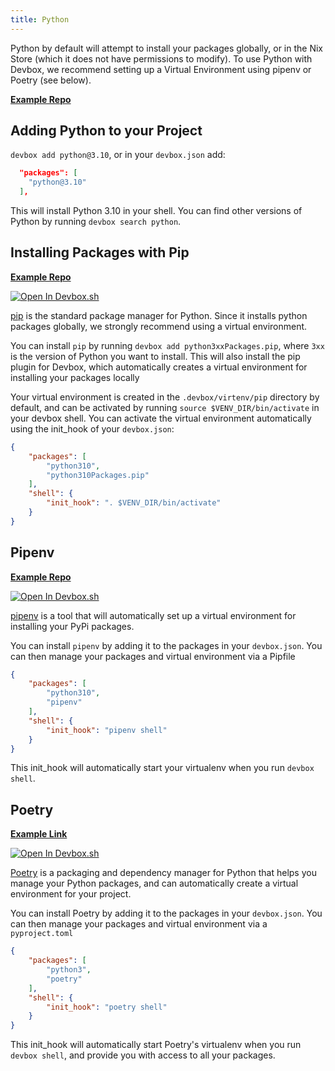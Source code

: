 ```yaml
---
title: Python
---
```


Python by default will attempt to install your packages globally, or in the Nix Store (which it does not have permissions to modify). To use Python with Devbox, we recommend setting up a Virtual Environment using pipenv or Poetry (see below).

[**Example Repo**](https://github.com/jetpack-io/devbox/tree/main/examples/development/python)

## Adding Python to your Project

`devbox add python@3.10`, or in your `devbox.json` add:


```json
  "packages": [
    "python@3.10"
  ],
```

This will install Python 3.10 in your shell. You can find other versions of Python by running `devbox search python`.

## Installing Packages with Pip

[**Example Repo**](https://github.com/jetpack-io/devbox/tree/main/examples/development/python/pip)

[![Open In Devbox.sh](https://jetpack.io/img/devbox/open-in-devbox.svg)](https://devbox.sh/open/templates/python-pip)

[pip](https://pip.pypa.io/en/stable/) is the standard package manager for Python. Since it installs python packages globally, we strongly recommend using a virtual environment.

You can install `pip` by running `devbox add python3xxPackages.pip`, where `3xx` is the version of Python you want to install. This will also install the pip plugin for Devbox, which automatically creates a virtual environment for installing your packages locally

Your virtual environment is created in the `.devbox/virtenv/pip` directory by default, and can be activated by running `source $VENV_DIR/bin/activate` in your devbox shell. You can activate the virtual environment automatically using the init_hook of your `devbox.json`:

```json
{
    "packages": [
        "python310",
        "python310Packages.pip"
    ],
    "shell": {
        "init_hook": ". $VENV_DIR/bin/activate"
    }
}
```

## Pipenv

[**Example Repo**](https://github.com/jetpack-io/devbox/tree/main/examples/development/python/pipenv)

[![Open In Devbox.sh](https://jetpack.io/img/devbox/open-in-devbox.svg)](https://devbox.sh/open/templates/python-pipenv)

[pipenv](https://pipenv.pypa.io/en/latest/) is a tool that will automatically set up a virtual environment for installing your PyPi packages.

You can install `pipenv` by adding it to the packages in your `devbox.json`. You can then manage your packages and virtual environment via a Pipfile

```json
{
    "packages": [
        "python310",
        "pipenv"
    ],
    "shell": {
        "init_hook": "pipenv shell"
    }
}
```
This init_hook will automatically start your virtualenv when you run `devbox shell`.

## Poetry

[**Example Link**](https://github.com/jetpack-io/devbox/tree/main/examples/development/python/poetry/poetry-demo)

[![Open In Devbox.sh](https://jetpack.io/img/devbox/open-in-devbox.svg)](https://devbox.sh/open/templates/python-poetry)

[Poetry](https://python-poetry.org/) is a packaging and dependency manager for Python that helps you manage your Python packages, and can automatically create a virtual environment for your project.

You can install Poetry by adding it to the packages in your `devbox.json`. You can then manage your packages and virtual environment via a `pyproject.toml`

```json
{
    "packages": [
        "python3",
        "poetry"
    ],
    "shell": {
        "init_hook": "poetry shell"
    }
}
```
This init_hook will automatically start Poetry's virtualenv when you run `devbox shell`, and provide you with access to all your packages.
